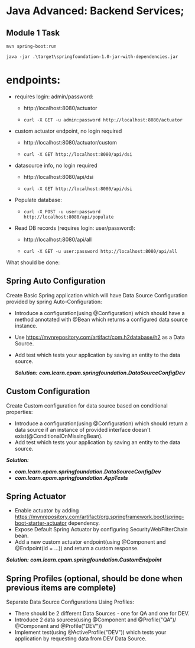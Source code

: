 Java Advanced: Backend Services;
==
Module 1 Task
--

```
mvn spring-boot:run
```
```
java -jar .\target\springfoundation-1.0-jar-with-dependencies.jar
```

# endpoints:

- requires login: admin/password:
  - http://localhost:8080/actuator
  - ```
    curl -X GET -u admin:password http://localhost:8080/actuator
    ```

- custom actuator endpoint, no login required
  - http://localhost:8080/actuator/custom
  - ``` 
    curl -X GET http://localhost:8080/api/dsi
    ```

- datasource info, no login required
  - http://localhost:8080/api/dsi 
  - ``` 
    curl -X GET http://localhost:8080/api/dsi 
    ```

- Populate database:
  - ```
    curl -X POST -u user:password http://localhost:8080/api/populate
    ```

- Read DB records (requires login: user/password):
  - http://localhost:8080/api/all
  - ```
    curl -X GET -u user:password http://localhost:8080/api/all 
    ```




What should be done:
## Spring Auto Configuration

Create Basic Spring application which will have Data Source Configuration provided by spring Auto-Configuration:

- Introduce a configuration(using @Configuration) which should have a method annotated with @Bean which returns a configured data source instance.
- Use https://mvnrepository.com/artifact/com.h2database/h2 as a Data Source.
- Add test which tests your application by saving an entity to the data source.

  ___Solution:___ ***com.learn.epam.springfoundation.DataSourceConfigDev***

## Custom Configuration

Create Custom configuration for data source based on conditional properties:

- Introduce a configuration(using @Configuration) which should return a data source if an instance of provided interface doesn't exist(@ConditionalOnMissingBean).
- Add test which tests your application by saving an entity to the data source.

 ___Solution:___ 
 - ***com.learn.epam.springfoundation.DataSourceConfigDev***
 - ***com.learn.epam.springfoundation.AppTests***

## Spring Actuator

- Enable actuator by adding https://mvnrepository.com/artifact/org.springframework.boot/spring-boot-starter-actuator dependency.
- Expose Default Spring Actuator by configuring SecurityWebFilterChain bean.
- Add a new custom actuator endpoint(using @Component and @Endpoint(id = ...)) and return a custom response.

 ___Solution:___ ***com.learn.epam.springfoundation.CustomEndpoint***

## Spring Profiles (optional, should be done when previous items are complete)

 Separate Data Source Configurations Using Profiles:

- There should be 2 different Data Sources - one for QA and one for DEV.
- Introduce 2 data sources(using @Component and @Profile("QA")/ @Component and @Profile("DEV"))
- Implement test(using @ActiveProfile("DEV")) which tests your application by requesting data from DEV Data Source.

﻿